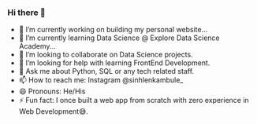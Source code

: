 ### Hi there 👋

- 🔭 I’m currently working on building my personal website...
- 🌱 I’m currently learning Data Science @ Explore Data Science Academy...
- 👯 I’m looking to collaborate on Data Science projects.
- 🤔 I’m looking for help with learning FrontEnd Development.
- 💬 Ask me about Python, SQL or any tech related staff.
- 📫 How to reach me: Instagram @sinhlenkambule_ 
- 😄 Pronouns: He/His
- ⚡ Fun fact: I once built a web app from scratch with zero experience in Web Development😅.
